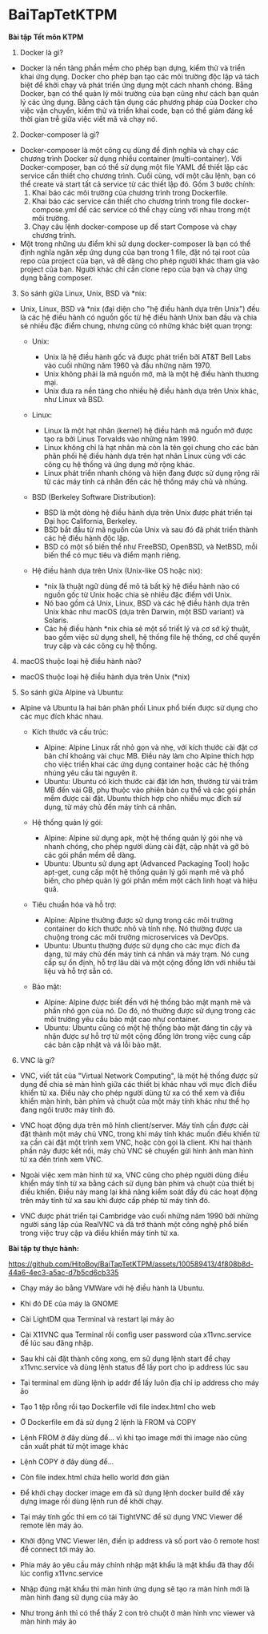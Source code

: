 # BaiTapTetKTPM
**Bài tập Tết môn KTPM**

1. Docker là gì?
  - Docker là nền tảng phần mềm cho phép bạn dựng, kiểm thử và triển khai ứng dụng. Docker cho phép bạn tạo các môi trường độc lập và tách biệt để khởi chạy và phát triển ứng dụng một cách nhanh chóng. Bằng Docker, bạn có thể quản lý môi trường của bạn cũng như cách bạn quản lý các ứng dụng. Bằng cách tận dụng các phương pháp của Docker cho việc vận chuyển, kiểm thử và triển khai code, bạn có thể giảm đáng kể thời gian trễ giữa việc viết mã và chạy nó.

2. Docker-composer là gì?
  - Docker-composer là một công cụ dùng để định nghĩa và chạy các chương trình Docker sử dụng nhiều container (multi-container). Với Docker-composer, bạn có thể sử dụng một file YAML để thiết lập các service cần thiết cho chương trình. Cuối cùng, với một câu lệnh, bạn có thể create và start tất cả service từ các thiết lập đó. Gồm 3 bước chính:
    1. Khai báo các môi trường của chương trình trong Dockerfile.
    2. Khai báo các service cần thiết cho chương trình trong file docker-compose.yml để các service có thể chạy cùng với nhau trong một môi trường.
    3. Chạy câu lệnh docker-compose up để start Compose và chạy chương trình.
  - Một trong những ưu điểm khi sử dụng docker-composer là bạn có thể định nghĩa ngăn xếp ứng dụng của bạn trong 1 file, đặt nó tại root của repo của project của bạn, và dễ dàng cho phép người khác tham gia vào project của bạn. Người khác chỉ cần clone repo của bạn và chạy ứng dụng bằng composer.

3. So sánh giữa Linux, Unix, BSD và *nix:

  - Unix, Linux, BSD và *nix (đại diện cho "hệ điều hành dựa trên Unix") đều là các hệ điều hành có nguồn gốc từ hệ điều hành Unix ban đầu và chia sẻ nhiều đặc điểm chung, nhưng cũng có những khác biệt quan trọng:

    - Unix:
      - Unix là hệ điều hành gốc và được phát triển bởi AT&T Bell Labs vào cuối những năm 1960 và đầu những năm 1970.
      - Unix không phải là mã nguồn mở, mà là một hệ điều hành thương mại.
      - Unix đưa ra nền tảng cho nhiều hệ điều hành dựa trên Unix khác, như Linux và BSD.

    - Linux:
      - Linux là một hạt nhân (kernel) hệ điều hành mã nguồn mở được tạo ra bởi Linus Torvalds vào những năm 1990.
      - Linux không chỉ là hạt nhân mà còn là tên gọi chung cho các bản phân phối hệ điều hành dựa trên hạt nhân Linux cùng với các công cụ hệ thống và ứng dụng mở rộng khác.
      - Linux phát triển nhanh chóng và hiện đang được sử dụng rộng rãi từ các máy tính cá nhân đến các hệ thống máy chủ và nhúng.

    - BSD (Berkeley Software Distribution):
      - BSD là một dòng hệ điều hành dựa trên Unix được phát triển tại Đại học California, Berkeley.
      - BSD bắt đầu từ mã nguồn của Unix và sau đó đã phát triển thành các hệ điều hành độc lập.
      - BSD có một số biến thể như FreeBSD, OpenBSD, và NetBSD, mỗi biến thể có mục tiêu và điểm mạnh riêng.

    - Hệ điều hành dựa trên Unix (Unix-like OS hoặc nix):
      - *nix là thuật ngữ dùng để mô tả bất kỳ hệ điều hành nào có nguồn gốc từ Unix hoặc chia sẻ nhiều đặc điểm với Unix.
      - Nó bao gồm cả Unix, Linux, BSD và các hệ điều hành dựa trên Unix khác như macOS (dựa trên Darwin, một BSD variant) và Solaris.
      - Các hệ điều hành *nix chia sẻ một số triết lý và cơ sở kỹ thuật, bao gồm việc sử dụng shell, hệ thống file hệ thống, cơ chế quyền truy cập và các công cụ hệ thống.


4. macOS thuộc loại hệ điều hành nào? 
  - macOS thuộc loại hệ điều hành dựa trên Unix (*nix)

5. So sánh giữa Alpine và Ubuntu:

  - Alpine và Ubuntu là hai bản phân phối Linux phổ biến được sử dụng cho các mục đích khác nhau.

    - Kích thước và cấu trúc:
      - Alpine: Alpine Linux rất nhỏ gọn và nhẹ, với kích thước cài đặt cơ bản chỉ khoảng vài chục MB. Điều này làm cho Alpine thích hợp cho việc triển khai các ứng dụng container hoặc các hệ thống nhúng yêu cầu tài nguyên ít.
      - Ubuntu: Ubuntu có kích thước cài đặt lớn hơn, thường từ vài trăm MB đến vài GB, phụ thuộc vào phiên bản cụ thể và các gói phần mềm được cài đặt. Ubuntu thích hợp cho nhiều mục đích sử dụng, từ máy chủ đến máy tính cá nhân.

    - Hệ thống quản lý gói:
      - Alpine: Alpine sử dụng apk, một hệ thống quản lý gói nhẹ và nhanh chóng, cho phép người dùng cài đặt, cập nhật và gỡ bỏ các gói phần mềm dễ dàng.
      - Ubuntu: Ubuntu sử dụng apt (Advanced Packaging Tool) hoặc apt-get, cung cấp một hệ thống quản lý gói mạnh mẽ và phổ biến, cho phép quản lý gói phần mềm một cách linh hoạt và hiệu quả.

    - Tiêu chuẩn hóa và hỗ trợ:
      - Alpine: Alpine thường được sử dụng trong các môi trường container do kích thước nhỏ và tính nhẹ. Nó thường được ưa chuộng trong các môi trường microservices và DevOps.
      - Ubuntu: Ubuntu thường được sử dụng cho các mục đích đa dạng, từ máy chủ đến máy tính cá nhân và máy trạm. Nó cung cấp sự ổn định, hỗ trợ lâu dài và một cộng đồng lớn với nhiều tài liệu và hỗ trợ sẵn có.

    - Bảo mật:
      - Alpine: Alpine được biết đến với hệ thống bảo mật mạnh mẽ và phần nhỏ gọn của nó. Do đó, nó thường được sử dụng trong các môi trường yêu cầu bảo mật cao như container.
      - Ubuntu: Ubuntu cũng có một hệ thống bảo mật đáng tin cậy và nhận được sự hỗ trợ từ một cộng đồng lớn trong việc cung cấp các bản cập nhật và vá lỗi bảo mật.

6. VNC là gì?
  - VNC, viết tắt của "Virtual Network Computing", là một hệ thống được sử dụng để chia sẻ màn hình giữa các thiết bị khác nhau với mục đích điều khiển từ xa. Điều này cho phép người dùng từ xa có thể xem và điều khiển màn hình, bàn phím và chuột của một máy tính khác như thể họ đang ngồi trước máy tính đó.

  - VNC hoạt động dựa trên mô hình client/server. Máy tính cần được cài đặt thành một máy chủ VNC, trong khi máy tính khác muốn điều khiển từ xa cần cài đặt một trình xem VNC, hoặc còn gọi là client. Khi hai thành phần này được kết nối, máy chủ VNC sẽ chuyển gửi hình ảnh màn hình từ xa đến trình xem VNC.

  - Ngoài việc xem màn hình từ xa, VNC cũng cho phép người dùng điều khiển máy tính từ xa bằng cách sử dụng bàn phím và chuột của thiết bị điều khiển. Điều này mang lại khả năng kiểm soát đầy đủ các hoạt động trên máy tính từ xa sau khi được cấp phép từ máy tính đó.

  - VNC được phát triển tại Cambridge vào cuối những năm 1990 bởi những người sáng lập của RealVNC và đã trở thành một công nghệ phổ biến trong việc truy cập và điều khiển máy tính từ xa.

**Bài tập tự thực hành:**

https://github.com/HitoBoy/BaiTapTetKTPM/assets/100589413/4f808b8d-44a6-4ec3-a5ac-d7b5cd6cb335

  - Chạy máy ảo bằng VMWare với hệ điều hành là Ubuntu.
  - Khi đó DE của máy là GNOME
  - Cài LightDM qua Terminal và restart lại máy ảo
  - Cài X11VNC qua Terminal rồi config user password của x11vnc.service để lúc sau đăng nhập.
  - Sau khi cài đặt thành công xong, em sử dụng lệnh start để chạy x11vnc.service và dùng lệnh status để lấy port cho ip address lúc sau
  - Tại terminal em dùng lệnh ip addr để lấy luôn địa chỉ ip address cho máy ảo
  - Tạo 1 tệp rỗng rồi tạo Dockerfile với file index.html cho web
  - Ở Dockerfile em đã sử dụng 2 lệnh là FROM và COPY
  - Lệnh FROM ở đây dùng để... vì khi tạo image mới thì image nào cũng cần xuất phát từ một image khác
  - Lệnh COPY ở đây dùng để...
  - Còn file index.html chứa hello world đơn giản
  
  - Để khởi chạy docker image em đã sử dụng lệnh docker build để xây dựng image rồi dùng lệnh run để khởi chạy.
  - Tại máy tính gốc thì em có tải TightVNC để sử dụng VNC Viewer để remote lên máy ảo.
  - Khởi động VNC Viewer lên, điền ip address và số port vào ô remote host để connect tới máy ảo.
  - Phía máy ảo yêu cầu máy chính nhập mật khẩu là mật khẩu đã thay đổi lúc config x11vnc.service
  - Nhập đúng mật khẩu thì màn hình ứng dụng sẽ tạo ra màn hình mới là màn hình đang sử dụng của máy ảo
  - Như trong ảnh thì có thể thấy 2 con trỏ chuột ở màn hình vnc viewer và màn hình máy ảo

